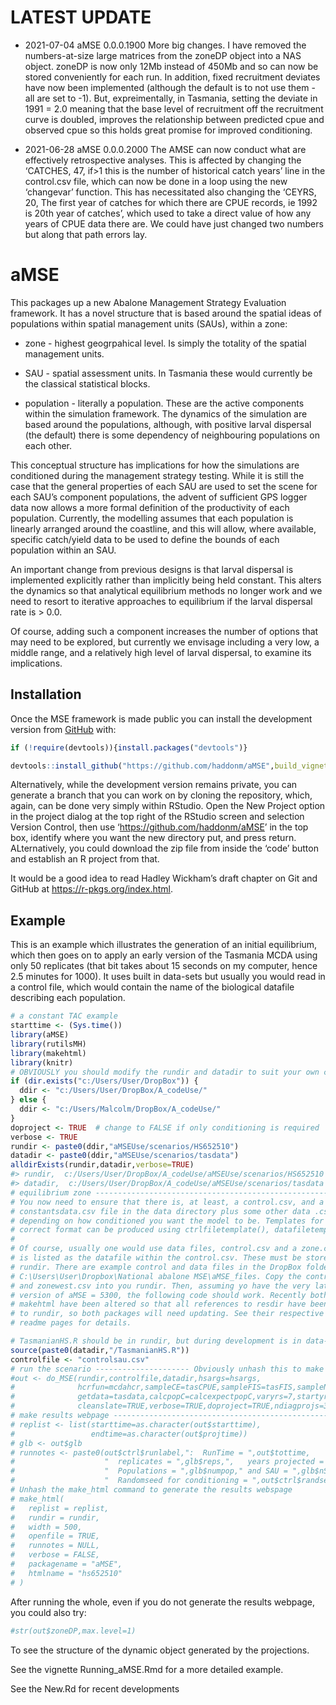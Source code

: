 
<!-- README.md is generated from README.Rmd. Please edit that file -->

# LATEST UPDATE

-   2021-07-04 aMSE 0.0.0.1900 More big changes. I have removed the
    numbers-at-size large matrices from the zoneDP object into a NAS
    object. zoneDP is now only 12Mb instead of 450Mb and so can now be
    stored conveniently for each run. In addition, fixed recruitment
    deviates have now been implemented (although the default is to not
    use them - all are set to -1). But, expreimentally, in Tasmania,
    setting the deviate in 1991 = 2.0 meaning that the base level of
    recruitment off the recruitment curve is doubled, improves the
    relationship between predicted cpue and observed cpue so this holds
    great promise for improved conditioning.

-   2021-06-28 aMSE 0.0.0.2000 The AMSE can now conduct what are
    effectively retrospective analyses. This is affected by changing the
    ‘CATCHES, 47, if&gt;1 this is the number of historical catch years’
    line in the control.csv file, which can now be done in a loop using
    the new ‘changevar’ function. This has necessitated also changing
    the ‘CEYRS, 20, The first year of catches for which there are CPUE
    records, ie 1992 is 20th year of catches’, which used to take a
    direct value of how any years of CPUE data there are. We could have
    just changed two numbers but along that path errors lay.

# aMSE

<!-- badges: start -->
<!-- badges: end -->

This packages up a new Abalone Management Strategy Evaluation framework.
It has a novel structure that is based around the spatial ideas of
populations within spatial management units (SAUs), within a zone:

-   zone - highest geogrpahical level. Is simply the totality of the
    spatial management units.

-   SAU - spatial assessment units. In Tasmania these would currently be
    the classical statistical blocks.

-   population - literally a population. These are the active components
    within the simulation framework. The dynamics of the simulation are
    based around the populations, although, with positive larval
    dispersal (the default) there is some dependency of neighbouring
    populations on each other.

This conceptual structure has implications for how the simulations are
conditioned during the management strategy testing. While it is still
the case that the general properties of each SAU are used to set the
scene for each SAU’s component populations, the advent of sufficient GPS
logger data now allows a more formal definition of the productivity of
each population. Currently, the modelling assumes that each population
is linearly arranged around the coastline, and this will allow, where
available, specific catch/yield data to be used to define the bounds of
each population within an SAU.

An important change from previous designs is that larval dispersal is
implemented explicitly rather than implicitly being held constant. This
alters the dynamics so that analytical equilibrium methods no longer
work and we need to resort to iterative approaches to equilibrium if the
larval dispersal rate is &gt; 0.0.

Of course, adding such a component increases the number of options that
may need to be explored, but currently we envisage including a very low,
a middle range, and a relatively high level of larval dispersal, to
examine its implications.

## Installation

Once the MSE framework is made public you can install the development
version from [GitHub](https://github.com/haddonm/aMSE) with:

``` r
if (!require(devtools)){install.packages("devtools")} 

devtools::install_github("https://github.com/haddonm/aMSE",build_vignettes = TRUE)
```

Alternatively, while the development version remains private, you can
generate a branch that you can work on by cloning the repository, which,
again, can be done very simply within RStudio. Open the New Project
option in the project dialog at the top right of the RStudio screen and
selection Version Control, then use ‘<https://github.com/haddonm/aMSE>’
in the top box, identify where you want the new directory put, and press
return. ALternatively, you could download the zip file from inside the
‘code’ button and establish an R project from that.

It would be a good idea to read Hadley Wickham’s draft chapter on Git
and GitHub at <https://r-pkgs.org/index.html>.

## Example

This is an example which illustrates the generation of an initial
equilibrium, which then goes on to apply an early version of the
Tasmania MCDA using only 50 replicates (that bit takes about 15 seconds
on my computer, hence 2.5 minutes for 1000). It uses built in data-sets
but usually you would read in a control file, which would contain the
name of the biological datafile describing each population.

``` r
# a constant TAC example
starttime <- (Sys.time())
library(aMSE)
library(rutilsMH)
library(makehtml)
library(knitr)
# OBVIOUSLY you should modify the rundir and datadir to suit your own computer
if (dir.exists("c:/Users/User/DropBox")) {
  ddir <- "c:/Users/User/DropBox/A_codeUse/"
} else {
  ddir <- "c:/Users/Malcolm/DropBox/A_codeUse/"
}
doproject <- TRUE  # change to FALSE if only conditioning is required
verbose <- TRUE
rundir <- paste0(ddir,"aMSEUse/scenarios/HS652510")
datadir <- paste0(ddir,"aMSEUse/scenarios/tasdata")
alldirExists(rundir,datadir,verbose=TRUE)
#> rundir,  c:/Users/User/DropBox/A_codeUse/aMSEUse/scenarios/HS652510 :  exists  
#> datadir,  c:/Users/User/DropBox/A_codeUse/aMSEUse/scenarios/tasdata :  exists
# equilibrium zone -------------------------------------------------------------
# You now need to ensure that there is, at least, a control.csv, and a 
# constantsdata.csv file in the data directory plus some other data .csv files
# depending on how conditioned you want the model to be. Templates for the
# correct format can be produced using ctrlfiletemplate(), datafiletemplate().
# 
# Of course, usually one would use data files, control.csv and a zone.csv, which
# is listed as the datafile within the control.csv. These must be stored in 
# rundir. There are example control and data files in the DropBox folder:
# C:\Users\User\Dropbox\National abalone MSE\aMSE_files. Copy the control2.csv
# and zonewest.csv into you rundir. Then, assuming yo have the very latest
# version of aMSE = 5300, the following code should work. Recently both aMSE and
# makehtml have been altered so that all references to resdir have been changed
# to rundir, so both packages will need updating. See their respective GitHub
# readme pages for details.

# TasmanianHS.R should be in rundir, but during development is in data-raw
source(paste0(datadir,"/TasmanianHS.R"))
controlfile <- "controlsau.csv"
# run the scenario --------------------- Obviously unhash this to make it work
#out <- do_MSE(rundir,controlfile,datadir,hsargs=hsargs,
#              hcrfun=mcdahcr,sampleCE=tasCPUE,sampleFIS=tasFIS,sampleNaS=tasNaS,
#              getdata=tasdata,calcpopC=calcexpectpopC,varyrs=7,startyr=32,
#              cleanslate=TRUE,verbose=TRUE,doproject=TRUE,ndiagprojs=3)
# make results webpage ---------------------------------------------------------
# replist <- list(starttime=as.character(out$starttime),
#                 endtime=as.character(out$projtime))
# glb <- out$glb
# runnotes <- paste0(out$ctrl$runlabel,":  RunTime = ",out$tottime,
#                    "  replicates = ",glb$reps,",   years projected = ",glb$pyrs,
#                    "  Populations = ",glb$numpop," and SAU = ",glb$nSAU,
#                    "  Randomseed for conditioning = ",out$ctrl$randseed)
# Unhash the make_html command to generate the results webspage
# make_html(
#   replist = replist,
#   rundir = rundir,
#   width = 500,
#   openfile = TRUE,
#   runnotes = NULL,
#   verbose = FALSE,
#   packagename = "aMSE",
#   htmlname = "hs652510"
# )
```

After running the whole, even if you do not generate the results
webpage, you could also try:

``` r
#str(out$zoneDP,max.level=1)
```

To see the structure of the dynamic object generated by the projections.

See the vignette Running\_aMSE.Rmd for a more detailed example.

See the New.Rd for recent developments
